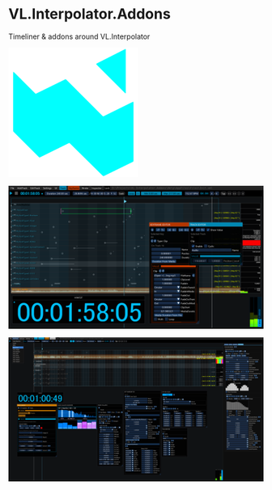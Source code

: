 # VL.Interpolator.Addons
Timeliner & addons around VL.Interpolator

![](/Pictures/ico.png)


![](/Pictures/Timeliner_11.png)

![](/Pictures/Timeliner_01.png)
